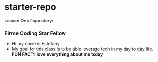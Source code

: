 # starter-repo
Lesson One Repository:
### Firme Coding Star Fellow
- Hi my name is Estefany 
- My goal for this class is to be able leverage tech in my day to day life.
**FUN FACT:I love everything about me today** 
